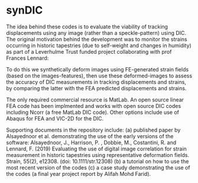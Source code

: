 # synDIC
The idea behind these codes is to evaluate the viability of tracking displacements using any image (rather than a speckle-pattern) using DIC. The original motivation behind the development was to monitor the strains occurring in historic tapestries (due to self-weight and changes in humidity) as part of a Leverhulme Trust funded project collaborating with prof Frances Lennard:

To do this we synthetically deform images using FE-generated strain fields (based on the images-features), then use these deformed-images to assess the accuracy of DIC measurements in tracking displacements and strains, by comparing the latter with the FEA predicted displacements and strains.

The only required commercial resource is MatLab. An open source linear FEA code has been implmented and works with open source DIC codes including Ncorr (a free MatLab DIC code). Other options include use of Abaqus for FEA and VIC-2D for the DIC. 

Supporting documents in the repository include: 
(a) published paper by Alsayednoor et al. demonstrating the use of the early versions of the software: Alsayednoor, J., Harrison, P. , Dobbie, M., Costantini, R. and Lennard, F. (2019) Evaluating the use of digital image correlation for strain measurement in historic tapestries using representative deformation fields. Strain, 55(2), e12308. (doi: 10.1111/str.12308)
(b) a tutorial on how to use the most recent version of the codes 
(c) a case study demonstrating the use of the codes (a final year project report by Alifah Mohd Farid).
